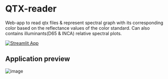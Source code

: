 # QTX-reader
Web-app to read qtx files & represent spectral graph with its corresponding color based on the reflectance values of the color standard. Can also contains illuminants(D65 & INCA) relative spectral plots.   

[![Streamlit App](https://static.streamlit.io/badges/streamlit_badge_black_white.svg)](https://sinx-qtx-reader.streamlit.app/)   

## Application preview
![image](https://user-images.githubusercontent.com/63915540/218815841-248209bb-f254-4264-a6ed-7031b419fed2.png)
